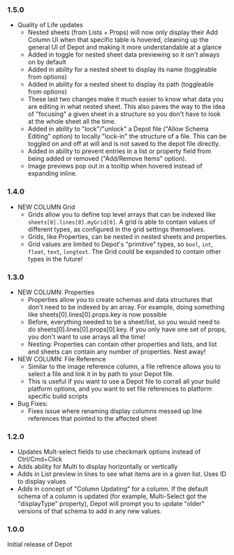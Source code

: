 ### 1.5.0

- Quality of Life updates
  - Nested sheets (from Lists + Props) will now only display their Add Column UI when that specific table is hovered, cleaning up the general UI of Depot and making it more understandable at a glance
  - Added in toggle for nested sheet data previewing so it isn't always on by default
  - Added in ability for a nested sheet to display its name (toggleable from options)
  - Added in ability for a nested sheet to display its path (toggleable from options)
  - These last two changes make it much easier to know what data you are editing in what nested sheet. This also paves the way to the idea of "focusing" a given sheet in a structure so you don't have to look at the whole sheet all the time.
  - Added in ability to "lock"/"unlock" a Depot file ("Allow Schema Editing" option) to locally "lock-in" the structure of a file. This can be toggled on and off at will and is not saved to the depot file directly.
  - Added in ability to prevent entries in a list or property field from being added or removed ("Add/Remove Items" option).
  - Image previews pop out in a tooltip when hovered instead of expanding inline.

### 1.4.0

- NEW COLUMN Grid
  - Grids allow you to define top level arrays that can be indexed like `sheets[0].lines[0].myGrid[0]`. A grid is able to contain values of different types, as configured in the grid settings themselves.
  - Grids, like Properties, can be nested in nested sheets and properties.
  - Grid values are limited to Depot's "primitive" types, so `bool`, `int`, `float`, `text`, `longtext`. The Grid could be expanded to contain other types in the future! 

### 1.3.0

- NEW COLUMN: Properties
  - Properties allow you to create schemas and data structures that don't need to be indexed by an array. For example, doing something like sheets[0].lines[0].props.key is now possible
  - Before, everything needed to be a sheet/list, so you would need to do sheets[0].lines[0].props[0].key. If you only have one set of props, you don't want to use arrays all the time!
  - Nesting: Properties can contain other properties and lists, and list and sheets can contain any number of properties. Nest away!
- NEW COLUMN: File Reference
  - Similar to the image reference column, a file refrence allows you to select a file and link it in by path to your Depot file.
  - This is useful if you want to use a Depot file to corrall all your build platform options, and you want to set file references to platform specific build scripts
- Bug Fixes:
  - Fixes issue where renaming display columns messed up line references that pointed to the affected sheet

### 1.2.0

- Updates Mult-select fields to use checkmark options instead of Ctrl/Cmd+Click
- Adds ability for Multi to display horizontally or vertically
- Adds in List preview in lines to see what items are in a given list. Uses ID to display values
- Adds in concept of "Column Updating" for a column. If the default schema of a column is updated (for example, Multi-Select got the "displayType" property), Depot will prompt you to update "older" versions of that schema to add in any new values.

### 1.0.0

Initial release of Depot